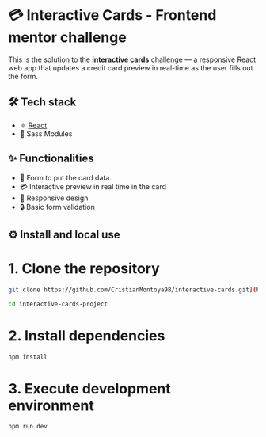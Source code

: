 # 💳 Interactive Cards - Frontend mentor challenge
This is the solution to the **[interactive cards](https://www.frontendmentor.io/challenges/interactive-card-details-form-XpS8cKZDWw)** challenge — a responsive React web app that updates a credit card preview in real-time as the user fills out the form.

## 🛠️ Tech stack

- ⚛️ [React](https://reactjs.org/)
- 💅 Sass Modules

## ✨ Functionalities

- 🧾 Form to put the card data.
- 💳 Interactive preview in real time in the card
- 📱 Responsive design
- 🔒 Basic form validation

## ⚙️ Install and local use
# 1. Clone the repository
```bash
git clone https://github.com/CristianMontoya98/interactive-cards.git](https://github.com/CristianMontoya98/interactive-cards-project.git
```
```bash
cd interactive-cards-project
```
# 2. Install dependencies
```bash
npm install
```
# 3. Execute development environment
```bash
npm run dev
```

